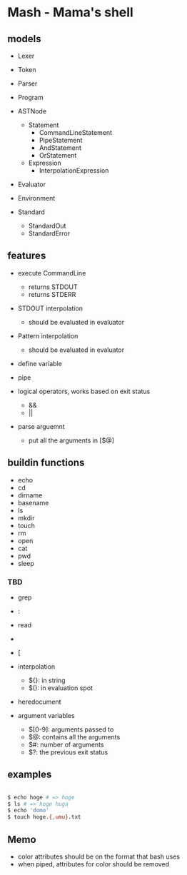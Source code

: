 # Mash - Mama's shell

## models

- Lexer
- Token

- Parser
- Program
- ASTNode
  - Statement
    - CommandLineStatement
    - PipeStatement
    - AndStatement
    - OrStatement
  - Expression
    - InterpolationExpression

- Evaluator
- Environment
- Standard
  - StandardOut
  - StandardError

## features

- execute CommandLine
  - returns STDOUT
  - returns STDERR

- STDOUT interpolation
  - should be evaluated in evaluator

- Pattern interpolation
  - should be evaluated in evaluator

- define variable

- pipe

- logical operators, works based on exit status
  - &&
  - ||

- parse arguemnt
  - put all the arguments in [$@]


## buildin functions

- echo
- cd
- dirname
- basename
- ls
- mkdir
- touch
- rm
- open
- cat
- pwd
- sleep

### TBD

- grep

- :

- read

- >

- [

- interpolation
  - ${}: in string
  - $(): in evaluation spot

- heredocument

- argument variables
  - $[0-9]: arguments passed to
  - $@: contains all the arguments
  - $#: number of arguments
  - $?: the previous exit status


## examples

```sh

$ echo hoge # => hoge
$ ls # => hoge huga
$ echo 'domo'
$ touch hoge.{,umu}.txt
```

## Memo

- color attributes should be on the format that bash uses
- when piped, attributes for color should be removed
